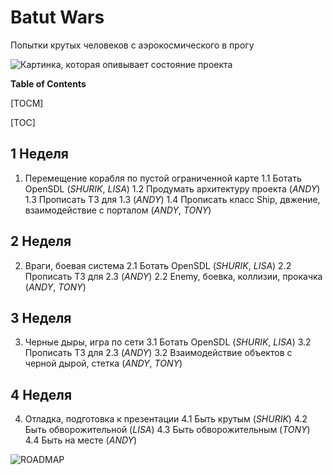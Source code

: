 # Batut Wars

Попытки крутых человеков с аэрокосмического в прогу

![Картинка, которая опивывает состояние проекта](https://github.com/Shureks-den/Batut_Wars/blob/main/images/11435348.jpg)

**Table of Contents**

[TOCM]

[TOC]

## 1 Неделя

1. Перемещение корабля по пустой ограниченной карте
1.1 Ботать OpenSDL (*SHURIK*, *LISA*)
1.2 Продумать архитектуру проекта (*ANDY*)
1.3 Прописать ТЗ для 1.3 (*ANDY*)
1.4 Прописать класс Ship, двжение, взаимодействие с порталом (*ANDY*, *TONY*)

## 2 Неделя

2. Враги, боевая система
2.1 Ботать OpenSDL (*SHURIK*, *LISA*)
2.2 Прописать ТЗ для 2.3 (*ANDY*)
2.2 Enemy, боевка, коллизии, прокачка (*ANDY*, *TONY*)

## 3 Неделя

3. Черные дыры, игра по сети
3.1 Ботать OpenSDL (*SHURIK*, *LISA*)
3.2 Прописать ТЗ для 2.3 (*ANDY*)
3.2 Взаимодействие объектов с черной дырой, стетка (*ANDY*, *TONY*)

## 4 Неделя

4. Отладка, подготовка к презентации
4.1 Быть крутым (*SHURIK*)
4.2 Быть обворожительной (*LISA*)
4.3 Быть обворожительным (*TONY*)
4.4 Быть на месте (*ANDY*)


![ROADMAP](https://github.com/Shureks-den/Batut_Wars/blob/main/RoadMapNew.png)
